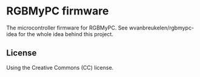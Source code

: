 # RGBMyPC firmware

The microcontroller firmware for RGBMyPC. See wvanbreukelen/rgbmypc-idea for the whole idea behind this project.

## License

Using the Creative Commons (CC) license.

